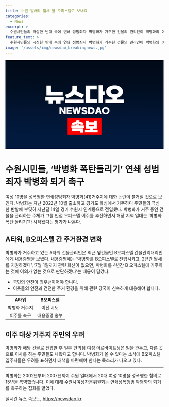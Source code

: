 ```yaml
---
title: 수원 발바리 월세 옆 오피스텔로 보내요
categories:
  - News
excerpt: >
  수원시민들의 극심한 반대 속에 연쇄 성범죄자 박병화가 거주한 건물의 관리인이 박병화의 이주를 촉구하고, 주변 주민들은 박병화 폭탄 돌리기 운동을 시작했다. 이에 대해 박병화가 거주하던 A타워 건물 관리인이 옆 건물인 B오피스텔에 내용증명을 전송해 논란이 불거진 상황이다. B오피스텔 입주자들은 우려를 표명하며 대책을 요구하고, 수원시 여성자문위원회는 박병화의 퇴거를 촉구하는 집회를 열었다. 박병화는 이와 관련해 2002년부터 2007년까지 20대 여성 10명을 성폭행한 혐의로 15년을 복역한 인물로 알려져 있다.
feature_text: >
  수원시민들의 극심한 반대 속에 연쇄 성범죄자 박병화가 거주한 건물의 관리인이 박병화의 이주를 촉구하고, 주변 주민들은 박병화 폭탄 돌리기 운동을 시작했다. 이에 대해 박병화가 거주하던 A타워 건물 관리인이 옆 건물인 B오피스텔에 내용증명을 전송해 논란이 불거진 상황이다. B오피스텔 입주자들은 우려를 표명하며 대책을 요구하고, 수원시 여성자문위원회는 박병화의 퇴거를 촉구하는 집회를 열었다. 박병화는 이와 관련해 2002년부터 2007년까지 20대 여성 10명을 성폭행한 혐의로 15년을 복역한 인물로 알려져 있다.
image: '/assets/img/newsdao_breakingnews.jpg'
---
```


<p><img src="/assets/img/newsdao_breakingnews.jpg" alt="implanttips 속보" /></p>

<h1>수원시민들, ‘박병화 폭탄돌리기’ 연쇄 성범죄자 박병화 퇴거 촉구</h1>

<p data-ke-size="size16">여성 10명을 성폭행한 연쇄성범죄자 박병화(41)거주지에 대한 논란이 불거질 것으로 보인다. 박병화는 지난 2022년 10월 출소하고 경기도 화성에서 거주하다 주민들의 극심한 반발에 부딪혀 지난달 14일 경기 수원시 인계동으로 전입했다. 박병화가 거주 중인 건물을 관리하는 주체가 그를 인접 오피스텔 이주를 추진하면서 해당 지역 일대는 ‘박병화 폭탄 돌리기’가 시작됐다는 평가가 나온다.</p>

<h2 data-ke-size="size26">A타워, B오피스텔 간 주거환경 변화</h2>

<p data-ke-size="size16">박병화가 거주하고 있는 A타워 건물관리인은 최근 옆건물인 B오피스텔 건물관리대리인에게 내용증명을 보냈다. 내용증명에는 ‘박병화를 B오피스텔로 전입시키고, 2년간 월세를 지원하겠다’, ‘7월 1일까지 관련 회신이 없으면, 박병화를 4년간 B 오피스텔에 거주하는 것에 이의가 없는 것으로 판단하겠다’는 내용이 담겼다.</p>

<ul>
  <li>국민의 안전이 최우선이어야 합니다.</li>
  <li>이웃들의 안전과 건전한 주거 환경을 위해 관련 당국이 신속하게 대응해야 합니다.</li>
</ul>

<table>
  <tr>
    <td style="text-align: center; height: 17px;"><b>A타워</b></td>
    <td style="text-align: center; height: 17px;"><b>B오피스텔</b></td>
  </tr>
  <tr>
    <td style="text-align: center; height: 17px;">박병화 거주지</td>
    <td style="text-align: center; height: 17px;">이전 시도</td>
  </tr>
  <tr>
    <td style="text-align: center; height: 17px;">이주를 촉구</td>
    <td style="text-align: center; height: 17px;">내용증명 송부</td>
  </tr>
</table>

<h2 data-ke-size="size26">이주 대상 거주지 주민의 우려</h2>

<p data-ke-size="size16">박병화가 해당 건물로 전입한 후 일부 편의점 여성 아르바이트생은 일을 관두고, 다른 곳으로 이사를 하는 주민들도 나왔다고 합니다. 
박병화가 올 수 있다는 소식에 B오피스텔 입주자들은 우려를 표하면서 대책을 마련해야 한다는 목소리가 나오고 있다.</p>

<hr>

<p data-ke-size="size16">박병화는 2002년부터 2007년까지 수원 일대에서 20대 여성 10명을 성폭행한 혐의로 15년을 복역했습니다. 이에 대해 수원시여성자문위원회는 연쇄성폭행범 박병화의 퇴거를 촉구하는 집회를 열었다.</p>
실시간 뉴스 속보는, <a href="https://newsdao.kr" rel="dofollow">https://newsdao.kr</a>


